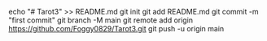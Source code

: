 echo "# Tarot3" >> README.md
git init
git add README.md
git commit -m "first commit"
git branch -M main
git remote add origin https://github.com/Foggy0829/Tarot3.git
git push -u origin main
